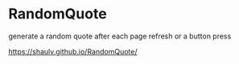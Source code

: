# RandomQuote
generate a random quote after each page refresh or a button press

https://shaulv.github.io/RandomQuote/
